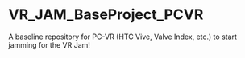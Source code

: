 # VR_JAM_BaseProject_PCVR

A baseline repository for PC-VR (HTC Vive, Valve Index, etc.) to start jamming for the VR Jam!
